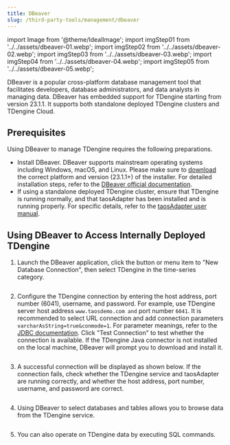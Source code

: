 ```yaml
---
title: DBeaver
slug: /third-party-tools/management/dbeaver
---
```


import Image from '@theme/IdealImage';
import imgStep01 from '../../assets/dbeaver-01.webp';
import imgStep02 from '../../assets/dbeaver-02.webp';
import imgStep03 from '../../assets/dbeaver-03.webp';
import imgStep04 from '../../assets/dbeaver-04.webp';
import imgStep05 from '../../assets/dbeaver-05.webp';

DBeaver is a popular cross-platform database management tool that facilitates developers, database administrators, and data analysts in managing data. DBeaver has embedded support for TDengine starting from version 23.1.1. It supports both standalone deployed TDengine clusters and TDengine Cloud.

## Prerequisites

Using DBeaver to manage TDengine requires the following preparations.

- Install DBeaver. DBeaver supports mainstream operating systems including Windows, macOS, and Linux. Please make sure to [download](https://dbeaver.io/download/) the correct platform and version (23.1.1+) of the installer. For detailed installation steps, refer to the [DBeaver official documentation](https://github.com/dbeaver/dbeaver/wiki/Installation).
- If using a standalone deployed TDengine cluster, ensure that TDengine is running normally, and that taosAdapter has been installed and is running properly. For specific details, refer to the [taosAdapter user manual](../../../tdengine-reference/components/taosadapter).

## Using DBeaver to Access Internally Deployed TDengine

1. Launch the DBeaver application, click the button or menu item to "New Database Connection", then select TDengine in the time-series category.

   <figure>
   <Image img={imgStep01} alt=""/>
   </figure>

2. Configure the TDengine connection by entering the host address, port number (6041), username, and password. For example, use TDengine server host address `www.taosdemo.com and` port number `6041`. It is recommended to select URL connection and add connection parameters `varcharAsString=true&conmode=1`. For parameter meanings, refer to the [JDBC documentation](../../../tdengine-reference/client-libraries/java/#properties). Click "Test Connection" to test whether the connection is available. If the TDengine Java connector is not installed on the local machine, DBeaver will prompt you to download and install it.

   <figure>
   <Image img={imgStep02} alt=""/>
   </figure>

3. A successful connection will be displayed as shown below. If the connection fails, check whether the TDengine service and taosAdapter are running correctly, and whether the host address, port number, username, and password are correct.

   <figure>
   <Image img={imgStep03} alt=""/>
   </figure>

4. Using DBeaver to select databases and tables allows you to browse data from the TDengine service.

   <figure>
   <Image img={imgStep04} alt=""/>
   </figure>

5. You can also operate on TDengine data by executing SQL commands.

   <figure>
   <Image img={imgStep05} alt=""/>
   </figure>
